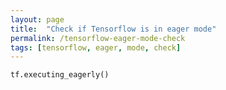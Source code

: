 ```yaml
---
layout: page
title:  "Check if Tensorflow is in eager mode"
permalink: /tensorflow-eager-mode-check
tags: [tensorflow, eager, mode, check]
---
```



```
tf.executing_eagerly()
```
